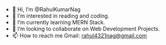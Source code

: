 - 👋 Hi, I’m @RahulKumarNag
- 👀 I’m interested in reading and coding.
- 🌱 I’m currently learning MERN Stack.
- 💞️ I’m looking to collaborate on Web Development Projects.
- 📫 How to reach me 
Gmail: rahul4321nag@gmail.com

<!---
RahulKumarNag/RahulKumarNag is a ✨ special ✨ repository because its `README.md` (this file) appears on your GitHub profile.
You can click the Preview link to take a look at your changes.
--->

